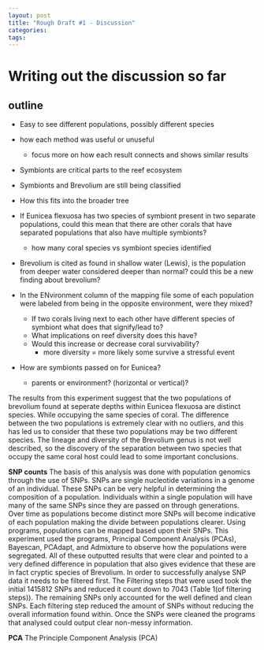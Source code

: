 ```yaml
---
layout: post
title: "Rough Draft #1 - Discussion"
categories: 
tags: 
---
```



# Writing out the discussion so far

## outline


* Easy to see different populations, possibly different species
* how each method was useful or unuseful
   * focus more on how each result connects and shows similar results

* Symbionts are critical parts to the reef ecosystem
* Symbionts and Brevolium are still being classified
* How this fits into the broader tree
* If Eunicea flexuosa has two species of symbiont present in two separate populations, could this mean that there are other corals that have separated populations that also have multiple symbionts?
   * how many coral species vs symbiont species identified
* Brevolium is cited as found in shallow water (Lewis), is the population from deeper water considered deeper than normal? could this be a new finding about brevolium?
* In the ENvironment column of the mapping file some of each population were labeled from being in the opposite environment, were they mixed?
   * If two corals living next to each other have different species of symbiont what does that signify/lead to?
   * What implications on reef diversity does this have?
   * Would this increase or decrease coral survivability?
       * more diversity = more likely some survive a stressful event
* How are symbionts passed on for Eunicea?
   * parents or environment? (horizontal or vertical)?


The results from this experiment suggest that the two populations of brevolium found at seperate depths within Eunicea flexuosa are distinct species. While occupying the same species of coral. The difference between the two populations is extremely clear with no outliers, and this has led us to consider that these two populations may be two different species. The lineage and diversity of the Brevolium genus is not well described, so the discovery of the separation between two species that occupy the same coral host could lead to some important conclusions.

**SNP counts**
The basis of this analysis was done with population genomics through the use of SNPs. SNPs are single nucleotide variations in a genome of an individual. These SNPs can be very helpful in determining the composition of a population. Individuals within a single population will have many of the same SNPs since they are passed on through generations. Over time as populations become distinct more SNPs will become indicative of each population making the divide between populations clearer. Using programs, populations can be mapped based upon their SNPs. This experiment used the programs, Principal Component Analysis (PCAs), Bayescan, PCAdapt, and Admixture to observe how the populations were segregated. All of these outputted results that were clear and pointed to a very defined difference in population that also gives evidence that these are in fact cryptic species of Brevolium.
In order to successfully analyse SNP data it needs to be filtered first. The Filtering steps that were used took the initial 1415812 SNPs and reduced it count down to 7043 (Table 1(of filtering steps)). The remaining SNPs only accounted for the well defined and clean SNPs. Each filtering step reduced the amount of SNPs without reducing the overall information found within. Once the SNPs were cleaned the programs that analysed could output clear non-messy information.

**PCA**
The Principle Component Analysis (PCA)

